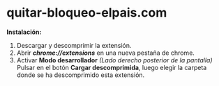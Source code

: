 # quitar-bloqueo-elpais.com
**Instalación:**

 1. Descargar y descomprimir la extensión. 
 2. Abrir ***chrome://extensions***  en una nueva pestaña de chrome.
 3. Activar **Modo desarrollador** *(Lado
    derecho posterior de la pantalla)* 
    Pulsar en el botón **Cargar descomprimida**, luego elegir la carpeta donde se ha descomprimido esta extensión.
